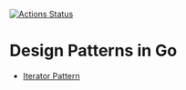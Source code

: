[![Actions Status](https://github.com/NasSilverBullet/design-patterns-in-go/workflows/CI/badge.svg)](https://github.com/NasSilverBullet/design-patterns-in-go/actions)

# Design Patterns in Go

- [Iterator Pattern](iterator-pattern/main.go)
